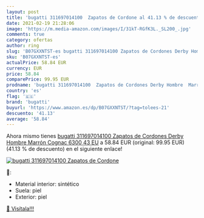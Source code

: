 ```yaml
---
layout: post
title: 'bugatti 311697014100  Zapatos de Cordone al 41.13 % de descuento'
date: 2021-02-19 21:28:06
image: 'https://m.media-amazon.com/images/I/31kT-RGfK3L._SL200_.jpg'
comments: true
category: ofertas
author: ring
slug: 'B07GXXNTST-es bugatti 311697014100 Zapatos de Cordones Derby Hombre...'
sku: 'B07GXXNTST-es'
actualPrice: 58.84 EUR
currency: EUR
price: 58.84
comparePrice: 99.95 EUR
prodname: 'bugatti 311697014100  Zapatos de Cordones Derby Hombre  Marrón  Cognac 6300   43 EU'
country: 'es'
flag: '🇪🇸'
brand: 'bugatti'
buyurl: 'https://www.amazon.es/dp/B07GXXNTST/?tag=tolees-21'
descuento: '41.13'
average: '58.84'
---
```


Ahora mismo tienes [bugatti 311697014100  Zapatos de Cordones Derby Hombre  Marrón  Cognac 6300   43 EU](https://www.amazon.es/dp/B07GXXNTST/?tag=tolees-21) a 58.84 EUR (original: 99.95 EUR) (41.13 %  de descuento) en el siguiente enlace!

[![bugatti 311697014100  Zapatos de Cordone](https://m.media-amazon.com/images/I/31kT-RGfK3L._SL200_.jpg)](https://www.amazon.es/dp/B07GXXNTST/?tag=tolees-21)

🔎:

- Material interior: sintético
- Suela: piel
- Exterior: piel

[🛒 Visítala!!!](https://www.amazon.es/dp/B07GXXNTST/?tag=tolees-21)
